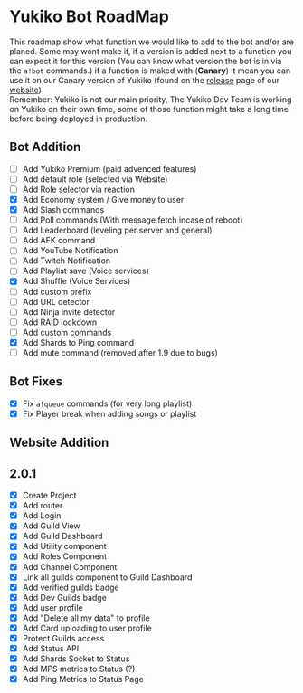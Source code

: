 # Yukiko Bot RoadMap
This roadmap show what function we would like to add to the bot and/or are planed. Some may wont make it, if a version is added next to a function you can expect it for this version (You can know what version the bot is in via the `a!bot` commands.) if a function is maked with (**Canary**) it mean you can use it on our Canary version of Yukiko (found on the [release](https://yukiko.app/release) page of our [website](https://Yukiko.app))  
Remember: Yukiko is not our main priority, The Yukiko Dev Team is working on Yukiko on their own time, some of those function might take a long time before being deployed in production.

## Bot Addition

- [ ] Add Yukiko Premium (paid advenced features)
- [ ] Add default role (selected via Website)
- [ ] Add Role selector via reaction
- [x] Add Economy system / Give money to user
- [x] Add Slash commands
- [ ] Add Poll commands (With message fetch incase of reboot)
- [ ] Add Leaderboard (leveling per server and general)
- [ ] Add AFK command
- [ ] Add YouTube Notification
- [ ] Add Twitch Notification
- [ ] Add Playlist save (Voice services)
- [x] Add Shuffle (Voice Services)
- [ ] Add custom prefix
- [ ] Add URL detector
- [ ] Add Ninja invite detector
- [ ] Add RAID lockdown
- [ ] Add custom commands
- [x] Add Shards to Ping command
- [ ] Add mute command (removed after 1.9 due to bugs)

## Bot Fixes
- [x] Fix `a!queue` commands (for very long playlist)
- [x] Fix Player break when adding songs or playlist

## Website Addition

## 2.0.1
- [x] Create Project
- [x] Add router
- [x] Add Login
- [x] Add Guild View
- [x] Add Guild Dashboard
- [x] Add Utility component
- [x] Add Roles Component
- [x] Add Channel Component
- [x] Link all guilds component to Guild Dashboard
- [x] Add verified guilds badge
- [x] Add Dev Guilds badge
- [x] Add user profile
- [x] Add "Delete all my data" to profile
- [x] Add Card uploading to user profile
- [x] Protect Guilds access
- [x] Add Status API
- [x] Add Shards Socket to Status
- [x] Add MPS metrics to Status (?)
- [x] Add Ping Metrics to Status Page
